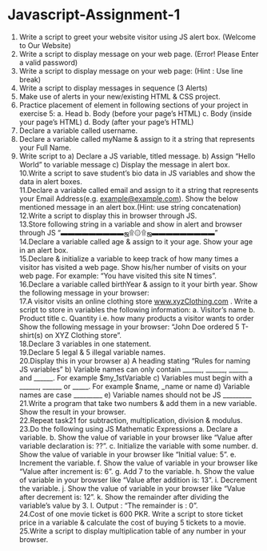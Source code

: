 # Javascript-Assignment-1

1. Write a script to greet your website visitor using JS alert box. (Welcome to
Our Website)<br>
2. Write a script to display message on your web page. (Error! Please Enter a
valid password)<br>
3. Write a script to display message on your web page: (Hint : Use line break)<br>
4. Write a script to display messages in sequence (3 Alerts)<br>
5. Make use of alerts in your new/existing HTML & CSS project.<br>
6. Practice placement of element in following sections of your project in
exercise 5:
a. Head
b. Body (before your page’s HTML)
c. Body (inside your page’s HTML)
d. Body (after your page’s HTML)<br>
7. Declare a variable called username.<br>
8. Declare a variable called myName & assign to it a string that represents
your Full Name.<br>
9. Write script to
a) Declare a JS variable, titled message.
b) Assign “Hello World” to variable message
c) Display the message in alert box.<br>
10.Write a script to save student’s bio data in JS variables and show the data in
alert boxes.<br>
11.Declare a variable called email and assign to it a string that represents your
Email Address(e.g. example@example.com). Show the below mentioned
message in an alert box.(Hint: use string concatenation)<br>
12.Write a script to display this in browser through JS.<br>
13.Store following string in a variable and show in alert and browser through JS
“▬▬▬▬▬▬▬▬▬ஜ۩۞۩ஜ▬▬▬▬▬▬▬▬▬”<br>
14.Declare a variable called age & assign to it your age. Show your age in an
alert box.<br>
15.Declare & initialize a variable to keep track of how many times a visitor has
visited a web page. Show his/her number of visits on your web page. For
example: “You have visited this site N times”.<br>
16.Declare a variable called birthYear & assign to it your birth year. Show the
following message in your browser:<br>
17.A visitor visits an online clothing store www.xyzClothing.com . Write a script
to store in variables the following information: a. Visitor’s name b. Product
title c. Quantity i.e. how many products a visitor wants to order Show the
following message in your browser: “John Doe ordered 5 T-shirt(s) on XYZ
Clothing store”.<br>
18.Declare 3 variables in one statement.<br>
19.Declare 5 legal & 5 illegal variable names.<br>
20.Display this in your browser
a) A heading stating “Rules for naming JS variables”
b) Variable names can only contain ______, ______, ______ and ______. For
example $my_1stVariable
c) Variables must begin with a ______, ______ or _____. For example
$name, _name or name
d) Variable names are case _________
e) Variable names should not be JS _________<br>
21.Write a program that take two numbers & add them in a new variable.
Show the result in your browser.<br>
22.Repeat task21 for subtraction, multiplication, division & modulus.<br>
23.Do the following using JS Mathematic Expressions
a. Declare a variable.
b. Show the value of variable in your browser like “Value after variable
declaration is: ??”.
c. Initialize the variable with some number.
d. Show the value of variable in your browser like “Initial value: 5”.
e. Increment the variable.
f. Show the value of variable in your browser like “Value after
increment is: 6”.
g. Add 7 to the variable.
h. Show the value of variable in your browser like “Value after addition
is: 13”.
i. Decrement the variable.
j. Show the value of variable in your browser like “Value after
decrement is: 12”.
k. Show the remainder after dividing the variable’s value by 3.
l. Output : “The remainder is : 0”.<br>
24.Cost of one movie ticket is 600 PKR. Write a script to store ticket price in a
variable & calculate the cost of buying 5 tickets to a movie.<br>
25.Write a script to display multiplication table of any number in your browser.<br>

